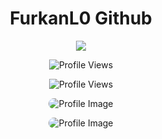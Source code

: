 <h1 align="center">FurkanL0 Github</h1>

<p align="center">
  <a href="https://twitter.com/FurkanL0eth" target="_blank">
    <img src="https://img.shields.io/badge/Follow-%40FurkanL0eth-1DA1F2?style=flat-square&logo=twitter&logoColor=white" />
  </a>
</p>

<p align="center">
  <img src="https://komarev.com/ghpvc/?username=FurkanL0&style=flat-square&color=brightgreen" alt="Profile Views" />
</p>

<p align="center">
  <img src="https://komarev.com/ghpvc/?username=FurkanL0&style=flat-square&color=brightred" alt="Profile Views" />
</p>

<p align="center">
  <img src="https://github.com/user-attachments/assets/ebfd3dd8-5ec8-4d78-b1c7-1a62bc5814c5" alt="Profile Image" style="max-width: 80%; border-radius: 10px;" />
</p>

<p align="center">
  <img src="https://github.com/user-attachments/assets/7e748e3f-b1d3-4236-9040-56e5eeb46cc8" alt="Profile Image" style="max-width: 80%; border-radius: 10px;" />
</p>

